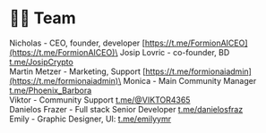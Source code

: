 # 👨‍💻 Team

Nicholas - CEO, founder, developer [https://t.me/FormionAICEO](https://t.me/FormionAICEO)\
Josip Lovric - co-founder, BD [t.me/JosipCrypto](https://t.me/JosipCrypto)\
Martin Metzer - Marketing, Support [https://t.me/formionaiadmin](https://t.me/formionaiadmin)\
Monica - Main Community Manager [t.me/Phoenix\_Barbora](https://t.me/Phoenix_Barbora)\
Viktor - Community Support [t.me/](https://t.me/danielosfraz)[@VIKTOR4365](https://t.me/VIKTOR4365)\
Danielos Frazer - Full stack Senior Developer [t.me/danielosfraz](https://t.me/danielosfraz)\
Emily - Graphic Designer, UI: [t.me/emilyymr](https://t.me/emilyymr)

